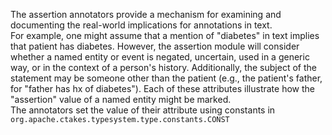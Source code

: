The assertion annotators provide a mechanism for examining and documenting the real-world implications for annotations in text.  
For example, one might assume that a mention of "diabetes" in text implies that patient has diabetes.
However, the assertion module will consider whether a named entity or event is negated, uncertain,
used in a generic way, or in the context of a person's history.
Additionally, the subject of the statement may be someone other than the patient
(e.g., the patient's father, for "father has hx of diabetes").
Each of these attributes illustrate how the "assertion" value of a named entity might be marked.  
The annotators set the value of their attribute using constants in
```org.apache.ctakes.typesystem.type.constants.CONST```
